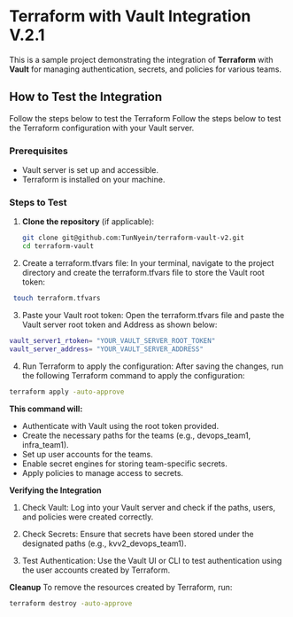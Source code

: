 # Terraform with Vault Integration V.2.1

This is a sample project demonstrating the integration of **Terraform** with **Vault** for managing authentication, secrets, and policies for various teams.

## How to Test the Integration

Follow the steps below to test the Terraform
Follow the steps below to test the Terraform configuration with your Vault server.

### Prerequisites
- Vault server is set up and accessible.
- Terraform is installed on your machine.

### Steps to Test

1. **Clone the repository** (if applicable):
   ```bash
   git clone git@github.com:TunNyein/terraform-vault-v2.git
   cd terraform-vault

2. Create a terraform.tfvars file:
In your terminal, navigate to the project directory and create the terraform.tfvars file to store the Vault root token:


```bash
 touch terraform.tfvars

```
3. Paste your Vault root token:
Open the terraform.tfvars file and paste the Vault server root token and Address as shown below:

```bash
vault_server1_rtoken= "YOUR_VAULT_SERVER_ROOT_TOKEN"
vault_server_address= "YOUR_VAULT_SERVER_ADDRESS"
```
4. Run Terraform to apply the configuration:
After saving the changes, run the following Terraform command to apply the configuration:

```bash
terraform apply -auto-approve
```

**This command will:**

- Authenticate with Vault using the root token provided.
- Create the necessary paths for the teams (e.g., devops_team1, infra_team1).
- Set up user accounts for the teams.
- Enable secret engines for storing team-specific secrets.
- Apply policies to manage access to secrets.

**Verifying the Integration**
1. Check Vault:
Log into your Vault server and check if the paths, users, and policies were created correctly.

2. Check Secrets:
Ensure that secrets have been stored under the designated paths (e.g., kvv2_devops_team1).

3. Test Authentication:
Use the Vault UI or CLI to test authentication using the user accounts created by Terraform.

**Cleanup**
To remove the resources created by Terraform, run:


```bash
terraform destroy -auto-approve
```

